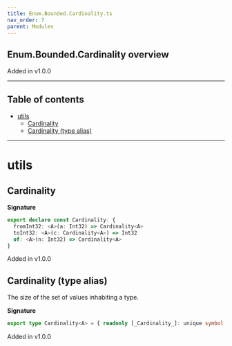 ```yaml
---
title: Enum.Bounded.Cardinality.ts
nav_order: 7
parent: Modules
---
```


## Enum.Bounded.Cardinality overview

Added in v1.0.0

---

<h2 class="text-delta">Table of contents</h2>

- [utils](#utils)
  - [Cardinality](#cardinality)
  - [Cardinality (type alias)](#cardinality-type-alias)

---

# utils

## Cardinality

**Signature**

```ts
export declare const Cardinality: {
  fromInt32: <A>(a: Int32) => Cardinality<A>
  toInt32: <A>(c: Cardinality<A>) => Int32
  of: <A>(n: Int32) => Cardinality<A>
}
```

Added in v1.0.0

## Cardinality (type alias)

The size of the set of values inhabiting a type.

**Signature**

```ts
export type Cardinality<A> = { readonly [_Cardinality_]: unique symbol }
```

Added in v1.0.0
